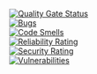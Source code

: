 [![Quality Gate Status](https://sonarcloud.io/api/project_badges/measure?project=bartek-kachnic123_dockerExample&metric=alert_status)](https://sonarcloud.io/summary/new_code?id=bartek-kachnic123_dockerExample)  
[![Bugs](https://sonarcloud.io/api/project_badges/measure?project=bartek-kachnic123_dockerExample&metric=bugs)](https://sonarcloud.io/summary/new_code?id=bartek-kachnic123_dockerExample)  
[![Code Smells](https://sonarcloud.io/api/project_badges/measure?project=bartek-kachnic123_dockerExample&metric=code_smells)](https://sonarcloud.io/summary/new_code?id=bartek-kachnic123_dockerExample)  
[![Reliability Rating](https://sonarcloud.io/api/project_badges/measure?project=bartek-kachnic123_dockerExample&metric=reliability_rating)](https://sonarcloud.io/summary/new_code?id=bartek-kachnic123_dockerExample)  
[![Security Rating](https://sonarcloud.io/api/project_badges/measure?project=bartek-kachnic123_dockerExample&metric=security_rating)](https://sonarcloud.io/summary/new_code?id=bartek-kachnic123_dockerExample)  
[![Vulnerabilities](https://sonarcloud.io/api/project_badges/measure?project=bartek-kachnic123_dockerExample&metric=vulnerabilities)](https://sonarcloud.io/summary/new_code?id=bartek-kachnic123_dockerExample)

